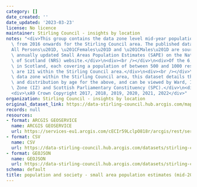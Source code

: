```yaml
---
category: []
date_created: ''
date_updated: '2023-03-23'
license: No licence
maintainer: Stirling Council - insights by location
notes: "<div>This group contains the data zone level mid-year population estimates\
  \ from 2016 onwards for the Stirling Council area. The published datasets for \u201C\
  All Persons\u201D, \u201CFemales\u201D and \u201CMales\u201D are sourced from the\
  \ annually updated Small Areas Population Estimates (SAPE) on the National Records\
  \ of Scotland (NRS) website.</div>\n<div><br /></div>\n<div>Of the 6,976 data zones\
  \ in Scotland, each covering a population of between 500 and 1000 residents, there\
  \ are 121 within the Stirling Council area.</div>\n<div><br /></div>\n<div>For each\
  \ data zone within the Stirling Council area, this dataset details the total population\
  \ and distribution by age for the above, and can be viewed by Ward, Intermediate\
  \ Zone (IZ) and Scottish Parliamentary Constituency (SPC).</div>\n<div><br /></div>\n\
  <div>\xA9 Crown Copyright 2017, 2018, 2019, 2020, 2021, 2022</div>"
organization: Stirling Council - insights by location
original_dataset_link: https://data-stirling-council.hub.arcgis.com/maps/stirling-council::population-and-society-small-area-population-estimates-mid-2016-males
records: null
resources:
- format: ARCGIS GEOSERVICE
  name: ARCGIS GEOSERVICE
  url: https://services-eu1.arcgis.com/cECIr59LclpO818r/arcgis/rest/services/population%20and%20society%20-%20small%20area%20population%20estimates%20(mid-2016%20males)/FeatureServer/0
- format: CSV
  name: CSV
  url: https://data-stirling-council.hub.arcgis.com/datasets/stirling-council::population-and-society-small-area-population-estimates-mid-2016-males.csv?outSR=%7B%22latestWkid%22%3A3857%2C%22wkid%22%3A102100%7D
- format: GEOJSON
  name: GEOJSON
  url: https://data-stirling-council.hub.arcgis.com/datasets/stirling-council::population-and-society-small-area-population-estimates-mid-2016-males.geojson?outSR=%7B%22latestWkid%22%3A3857%2C%22wkid%22%3A102100%7D
schema: default
title: population and society - small area population estimates (mid-2016 males)
---
```


